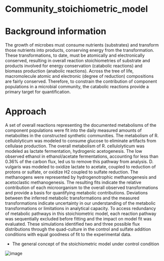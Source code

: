 # Community_stoichiometric_model

# Background information

The growth of microbes must consume nutrients (substrates) and transform those nutrients into products, conserving energy from the transformation. These transformations, to date, must be atomically and electronically conserved, resulting in overall reaction stoichiometries of substrate and products involved for energy conservation (catabolic reactions) and biomass production (anabolic reactions). Across the tree of life, macromolecule atomic and electronic (degree of reduction) compositions are fairly conserved. Therefore, to constrain the contribution of component populations in a microbial community, the catabolic reactions provide a primary target for quantification.

# Approach

A set of overall reactions representing the documented metabolisms of the component populations were fit into the daily measured amounts of metabolites in the constructed synthetic communities. The metabolism of R. cellulolyticum was modeled to consume glucose to eliminate artifacts from cellulase production. The overall metabolism of R. cellulolyticum was modeled as lactate fermentation, hydrogenic acetogenesis. The low observed ethanol in ethanol/acetate fermentations, accounting for less than 0.36% of the carbon flux, led us to remove this pathway from analysis. D. vulgaris was modeled to oxidize lactate to acetate, coupled to reduction of protons or sulfate, or oxidize H2 coupled to sulfate reduction. The methanogens were represented by hydrogenotrophic methanogenesis and acetoclastic methanogenesis. The resulting fits indicate the relative contribution of each microorganism to the overall observed transformations and provide a basis for quantifying metabolic contributions. Deviations between the inferred metabolic transformations and the measured transformations indicate uncertainty in our understanding of the metabolic transformations or limitations in analytical capacity. 
To access redundancy of metabolic pathways in this stoichiometric model, each reaction pathway was sequentially excluded before fitting and the impact on model fit was evaluated. These simulations identified two and three possible flux distributions through the quad-culture in the control and sulfate addition conditions with equal goodness of fit to the experimental data.

* The general concept of the stoichiometric model under control condition

![image](https://user-images.githubusercontent.com/60108209/181587792-5e10ef75-567d-4ed7-b398-cf37ddf3724e.png)


